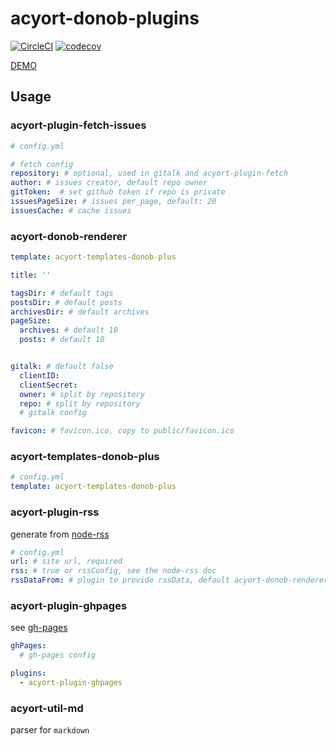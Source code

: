 # acyort-donob-plugins

[![CircleCI](https://circleci.com/gh/zWingz/acyort-donob-plugins.svg?style=svg)](https://circleci.com/gh/zWingz/acyort-donob-plugins)
[![codecov](https://codecov.io/gh/zWingz/acyort-donob-plugins/branch/master/graph/badge.svg)](https://codecov.io/gh/zWingz/acyort-donob-plugins)

[DEMO](https://zwing.site)

## Usage

### acyort-plugin-fetch-issues

```yaml
# config.yml

# fetch config
repository: # optional, used in gitalk and acyort-plugin-fetch
author: # issues creator, default repo owner
gitToken:  # set github token if repo is private
issuesPageSize: # issues per_page, default: 20
issuesCache: # cache issues
```

### acyort-donob-renderer

``` yaml
template: acyort-templates-donob-plus

title: ''

tagsDir: # default tags
postsDir: # default posts
archivesDir: # default archives
pageSize:
  archives: # default 10
  posts: # default 10


gitalk: # default false
  clientID:
  clientSecret:
  owner: # split by repository
  repo: # split by repository
  # gitalk config

favicon: # favicon.ico, copy to public/favicon.ico
```

### acyort-templates-donob-plus

``` yaml
# config.yml
template: acyort-templates-donob-plus
```

### acyort-plugin-rss

generate from [node-rss](https://github.com/dylang/node-rss)

```yaml
# config.yml
url: # site url, required
rss: # true or rssConfig, see the node-rss doc
rssDataFrom: # plugin to provide rssData, default acyort-donob-renderer
```

### acyort-plugin-ghpages

see [gh-pages](https://github.com/tschaub/gh-pages)

``` yaml
ghPages:
  # gh-pages config

plugins:
  - acyort-plugin-ghpages
```

### acyort-util-md

parser for `markdown`
